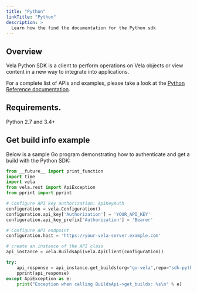 ```yaml
---
title: "Python"
linkTitle: "Python"
description: >
  Learn how the find the documentation for the Python sdk
---
```


## Overview

Vela Python SDK is a client to perform operations on Vela objects or view content in a new way to integrate into applications. 

For a complete list of APIs and examples, please take a look at the [Python Reference documentation](https://github.com/go-vela/sdk-python#documentation-for-api-endpoints).

## Requirements.

Python 2.7 and 3.4+

## Get build info example

Below is a sample Go program demonstrating how to authenticate and get a build with the Python SDK:

```python
from __future__ import print_function
import time
import vela
from vela.rest import ApiException
from pprint import pprint

# Configure API key authorization: ApiKeyAuth
configuration = vela.Configuration()
configuration.api_key['Authorization'] = 'YOUR_API_KEY'
configuration.api_key_prefix['Authorization'] = 'Bearer'

# Configure API endpoint
configuration.host = 'https://your-vela-server.example.com'

# create an instance of the API class
api_instance = vela.BuildsApi(vela.ApiClient(configuration))

try:
    api_response = api_instance.get_builds(org="go-vela",repo="sdk-python")
    pprint(api_response)
except ApiException as e:
    print("Exception when calling BuildsApi->get_builds: %s\n" % e)
```
